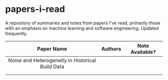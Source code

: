# papers-i-read
A repository of summaries and notes from papers I've read, primarily those with an emphasis on machine learning and software engineering. Updated frequently.

| **Paper Name** | **Authors** | **Note Available?** |
|:--------------:|:-----------:|:-------------------:|
|     Noise and Heterogeneity in Historical Build Data           |             |                     |
|                |             |                     |
|                |             |                     |



